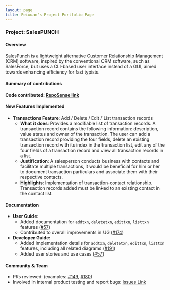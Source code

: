 ```yaml
---
layout: page
title: Peixuan's Project Portfolio Page
---
```


### Project: SalesPUNCH

#### Overview

SalesPunch is a lightweight alternative Customer Relationship Management (CRM)
software, inspired by the conventional CRM software, such as SalesForce, but uses
a CLI-based user interface instead of a GUI, aimed towards enhancing efficiency
for fast typists.

#### Summary of contributions

#### Code contributed: [RepoSense link](https://nus-cs2103-ay2223s2.github.io/tp-dashboard/?search=wpx12011&breakdown=true&sort=groupTitle%20dsc&sortWithin=title&since=2023-02-17&timeframe=commit&mergegroup=&groupSelect=groupByRepos&checkedFileTypes=docs~functional-code~test-code~other&tabOpen=true&tabType=zoom&zA=wpx12011&zR=AY2223S2-CS2103-W16-4%2Ftp%5Bmaster%5D&zACS=385&zS=2023-02-17&zFS=wpx12011&zU=2023-04-10&zMG=false&zFTF=commit&zFGS=groupByRepos&zFR=false)

#### New Features Implemented
* **Transactions Feature**: Add / Delete / Edit / List transaction records
  * **What it does**: Provides a modifiable list of transaction records. A transaction record contains the following information:
    description, value status and owner of the transaction. The user can add a transaction record providing the four fields, delete an existing transaction record
    with its index in the transaction list, edit any of the four fields of a transaction record and view all transaction records in a list.
  * **Justification**: A salesperson conducts business with contacts and facilitate multiple transactions, it would be beneficial for him or her
    to document transaction particulars and associate them with their respective contacts.
  * **Highlights**: Implementation of transaction-contact relationship. Transaction records added must be linked to an existing contact in the contact list.

#### Documentation
* **User Guide:**
    * Added documentation for `addtxn`, `deletetxn`,  `edittxn`, `listtxn` features ([#57](https://github.com/AY2223S2-CS2103-W16-4/tp/pull/57))
    * Contributed to overall improvements in UG ([#174](https://github.com/AY2223S2-CS2103-W16-4/tp/pull/174))
* **Developer Guide:**
    * Added implementation details for `addtxn`, `deletetxn`,  `edittxn`, `listtxn` features, including all related diagrams ([#191](https://github.com/AY2223S2-CS2103-W16-4/tp/pull/191))
    * Added user stories and use cases ([#57](https://github.com/AY2223S2-CS2103-W16-4/tp/pull/57))

#### Community & Team
* PRs reviewed: (examples: [#149](https://github.com/AY2223S2-CS2103-W16-4/tp/pull/149), [#180](https://github.com/AY2223S2-CS2103-W16-4/tp/pull/180))
* Involved in internal product testing and report bugs: [Issues Link](https://github.com/AY2223S2-CS2103-W16-4/tp/issues?q=is%3Aissue+author%3Awpx12011)


